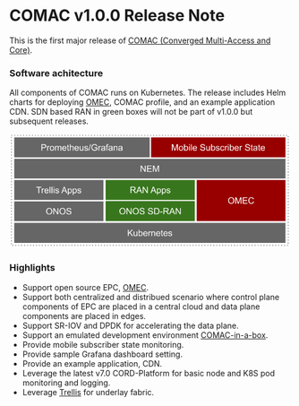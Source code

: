 # COMAC v1.0.0 Release Note

This is the first major release of [COMAC (Converged Multi-Access and Core)](https://www.opennetworking.org/comac/).

### Software achitecture

All components of COMAC runs on Kubernetes. The release includes Helm charts for deploying
[OMEC](https://github.com/omec-project), COMAC profile, and an example application CDN.
SDN based RAN in green boxes will not be part of v1.0.0 but subsequent releases.

![release-overview](./images/comac-sw-arch-v1.png)

### Highlights

* Support open source EPC, [OMEC](https://github.com/omec-project).
* Support both centralized and distribued scenario where control plane components of EPC are placed in a central cloud and data plane components are placed in edges.
* Support SR-IOV and DPDK for accelerating the data plane.
* Support an emulated development environment [COMAC-in-a-box](https://guide.opencord.org/profiles/comac/install/ciab.html).
* Provide mobile subscriber state monitoring.
* Provide sample Grafana dashboard setting.
* Provide an example application, CDN.
* Leverage the latest v7.0 CORD-Platform for basic node and K8S pod monitoring and logging.
* Leverage [Trellis](https://docs.trellisfabric.org/) for underlay fabric.

